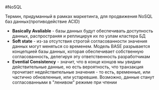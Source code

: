 #NoSQL 

Термин, придуманный в рамках маркетинга, для продвижения NoSQL баз данных(противодействие ACID)

- **Basically Avaliable** - базы данных будут обеспечивать доступность данных, распространяя и реплицируя их по узлам кластера БД
- **Soft state** - из-за отсутствия строгой согласованности значения данных могут меняться со временем. Модель BASE разрывается концепцией базы данных, которая обеспечивает собственную согласованность, делегируя эту ответственность разработчикам
- **Evential Consistency** - значит, что в конце концов мы увидим действительные данные, но есть вероятность, что транзакция прочитает недействительные значения - то есть, временные, или частично обновленные, или устаревшие. Возможно, данные станут согласованными в "ленивом" режиме при чтении